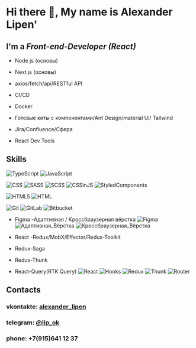# Hi there 👋, My name is Alexander Lipen'
## I'm a *Front-end-Developer (React)*




- Node js (основы)
- Next js (основы)



- axios/fetch/api/RESTful API
- CI/CD
- Docker


- Готовые киты с компонентами/Ant Design/material Ui/ Tailwind
- Jira/Confluence/Сфера
- React Dev Tools

## Skills
![TypeScript](https://img.shields.io/badge/-TypeScript-green)
![JavaScript](https://img.shields.io/badge/-JavaScript-green)

![CSS](https://img.shields.io/badge/-CSS3-blue)
![SASS](https://img.shields.io/badge/-SASS-blue)
![SCSS](https://img.shields.io/badge/-SCSS-blue)
![CSSinJS](https://img.shields.io/badge/-CSSinJS-blue)
![StyledComponents](https://img.shields.io/badge/-StyledComponents-blue)


![HTML5](https://img.shields.io/badge/-HTML5-red)
![HTML](https://img.shields.io/badge/-HTML-red)

![Git](https://img.shields.io/badge/-Git-white)
![GitLab](https://img.shields.io/badge/-GitLab-white)
![Bitbucket](https://img.shields.io/badge/-Bitbucket-white)


- Figma
-Адаптивная / Кроссбраузерная вёрстка
![Figma](https://img.shields.io/badge/-Figma-coral)
![Адаптивная_Вёрстка](https://img.shields.io/badge/-Адаптивная_Вёрстка-coral)
![Кроссбраузерная_Вёрстка](https://img.shields.io/badge/-Кроссбраузерная_Вёрстка-coral)





- React
-Redux/MobX/Effector/Redux-Toolkit
- Redux-Saga
- Redux-Thunk
- React-Query(RTK Query)
![React](https://img.shields.io/badge/-React-orange)
![Hooks](https://img.shields.io/badge/-Hooks-orange)
![Redux](https://img.shields.io/badge/-Redux-orange)
![Thunk](https://img.shields.io/badge/-Thunk-orange)
![Router](https://img.shields.io/badge/-Router-orange)





## Contacts
### vkontakte: [alexander_lipen](https://vk.com/alexander_lipen)
### telegram: [@lip_ok](https://t.me/lip_ok)
### phone: +7(915)641 12 37




 

<!--
**Lip-ok/Lip-ok** is a ✨ _special_ ✨ repository because its `README.md` (this file) appears on your GitHub profile.

Here are some ideas to get you started:

- 🔭 I’m currently working on ...
- 🌱 I’m currently learning ...
- 👯 I’m looking to collaborate on ...
- 🤔 I’m looking for help with ...
- 💬 Ask me about ...
- 📫 How to reach me: ...
- 😄 Pronouns: ...
- ⚡ Fun fact: ...
-->
